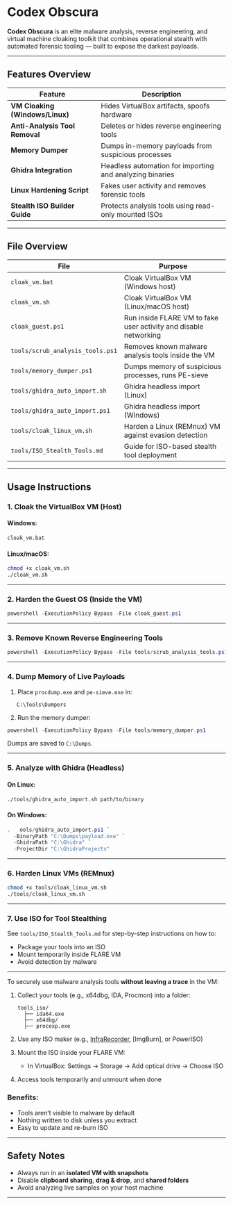 # Codex Obscura

**Codex Obscura** is an elite malware analysis, reverse engineering, and virtual machine cloaking toolkit that combines operational stealth with automated forensic tooling — built to expose the darkest payloads.

---

##  Features Overview

| Feature                      | Description |
|-----------------------------|-------------|
| **VM Cloaking (Windows/Linux)** | Hides VirtualBox artifacts, spoofs hardware |
| **Anti-Analysis Tool Removal** | Deletes or hides reverse engineering tools |
| **Memory Dumper**           | Dumps in-memory payloads from suspicious processes |
| **Ghidra Integration**      | Headless automation for importing and analyzing binaries |
| **Linux Hardening Script**  | Fakes user activity and removes forensic tools |
| **Stealth ISO Builder Guide** | Protects analysis tools using read-only mounted ISOs |

---

##  File Overview

| File | Purpose |
|------|---------|
| `cloak_vm.bat` | Cloak VirtualBox VM (Windows host) |
| `cloak_vm.sh`  | Cloak VirtualBox VM (Linux/macOS host) |
| `cloak_guest.ps1` | Run inside FLARE VM to fake user activity and disable networking |
| `tools/scrub_analysis_tools.ps1` | Removes known malware analysis tools inside the VM |
| `tools/memory_dumper.ps1` | Dumps memory of suspicious processes, runs PE-sieve |
| `tools/ghidra_auto_import.sh` | Ghidra headless import (Linux) |
| `tools/ghidra_auto_import.ps1` | Ghidra headless import (Windows) |
| `tools/cloak_linux_vm.sh` | Harden a Linux (REMnux) VM against evasion detection |
| `tools/ISO_Stealth_Tools.md` | Guide for ISO-based stealth tool deployment |

---

##  Usage Instructions

### 1. Cloak the VirtualBox VM (Host)
#### Windows:
```cmd
cloak_vm.bat
```

#### Linux/macOS:
```bash
chmod +x cloak_vm.sh
./cloak_vm.sh
```

---

### 2. Harden the Guest OS (Inside the VM)
```powershell
powershell -ExecutionPolicy Bypass -File cloak_guest.ps1
```

---

### 3. Remove Known Reverse Engineering Tools
```powershell
powershell -ExecutionPolicy Bypass -File tools/scrub_analysis_tools.ps1
```

---

### 4. Dump Memory of Live Payloads
1. Place `procdump.exe` and `pe-sieve.exe` in:
```
   C:\Tools\Dumpers
   ```

2. Run the memory dumper:
```powershell
powershell -ExecutionPolicy Bypass -File tools/memory_dumper.ps1
```

Dumps are saved to `C:\Dumps`.

---

### 5. Analyze with Ghidra (Headless)
#### On Linux:
```bash
./tools/ghidra_auto_import.sh path/to/binary
```

#### On Windows:
```powershell
.	ools/ghidra_auto_import.ps1 `
  -BinaryPath "C:\Dumps\payload.exe" `
  -GhidraPath "C:\Ghidra" `
  -ProjectDir "C:\GhidraProjects"
```

---

### 6. Harden Linux VMs (REMnux)
```bash
chmod +x tools/cloak_linux_vm.sh
./tools/cloak_linux_vm.sh
```

---

### 7. Use ISO for Tool Stealthing
See `tools/ISO_Stealth_Tools.md` for step-by-step instructions on how to:
- Package your tools into an ISO
- Mount temporarily inside FLARE VM
- Avoid detection by malware

---

To securely use malware analysis tools **without leaving a trace** in the VM:

1. Collect your tools (e.g., x64dbg, IDA, Procmon) into a folder:
   ```
   tools_iso/
     ├── ida64.exe
     ├── x64dbg/
     ├── procexp.exe
   ```

2. Use any ISO maker (e.g., [InfraRecorder](http://infrarecorder.org/), [ImgBurn], or PowerISO)

3. Mount the ISO inside your FLARE VM:
   - In VirtualBox: Settings → Storage → Add optical drive → Choose ISO

4. Access tools temporarily and unmount when done

###  Benefits:
- Tools aren’t visible to malware by default
- Nothing written to disk unless you extract
- Easy to update and re-burn ISO

---



##  Safety Notes

- Always run in an **isolated VM with snapshots**
- Disable **clipboard sharing**, **drag & drop**, and **shared folders**
- Avoid analyzing live samples on your host machine

---



